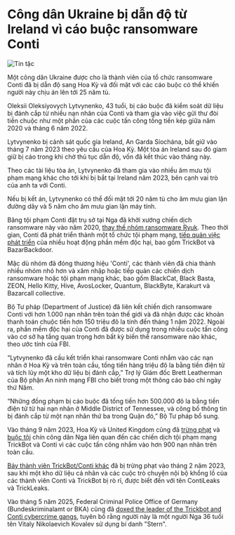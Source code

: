 # Công dân Ukraine bị dẫn độ từ Ireland vì cáo buộc ransomware Conti

![Tin tặc](https://www.bleepstatic.com/content/hl-images/2025/09/09/hacker.jpg)

Một công dân Ukraine được cho là thành viên của tổ chức ransomware Conti đã bị dẫn độ sang Hoa Kỳ và đối mặt với các cáo buộc có thể khiến người này chịu án lên tới 25 năm tù.

Oleksii Oleksiyovych Lytvynenko, 43 tuổi, bị cáo buộc đã kiểm soát dữ liệu bị đánh cắp từ nhiều nạn nhân của Conti và tham gia vào việc gửi thư đòi tiền chuộc như một phần của các cuộc tấn công tống tiền kép giữa năm 2020 và tháng 6 năm 2022.

Lytvynenko bị cảnh sát quốc gia Ireland, An Garda Síochána, bắt giữ vào tháng 7 năm 2023 theo yêu cầu của Hoa Kỳ. Một tòa án Ireland sau đó giam giữ bị cáo trong khi chờ thủ tục dẫn độ, vốn đã kết thúc vào tháng này.

Theo các tài liệu tòa án, Lytvynenko đã tham gia vào nhiều âm mưu tội phạm mạng khác cho tới khi bị bắt tại Ireland năm 2023, bên cạnh vai trò của anh ta với Conti.

Nếu bị kết án, Lytvynenko có thể đối mặt tới 20 năm tù cho âm mưu gian lận đường dây và 5 năm cho âm mưu gian lận máy tính.

Băng tội phạm Conti đặt trụ sở tại Nga đã khởi xướng chiến dịch ransomware này vào năm 2020, [thay thế nhóm ransomware Ryuk](https://www.bleepingcomputer.com/news/security/conti-ransomware-shows-signs-of-being-ryuks-successor/). Theo thời gian, Conti đã phát triển thành một tổ chức tội phạm mạng, [tiếp quản việc phát triển](https://www.bleepingcomputer.com/news/security/conti-ransomware-gang-takes-over-trickbot-malware-operation/) của nhiều hoạt động phần mềm độc hại, bao gồm TrickBot và BazarBackdoor.

Mặc dù nhóm đã đóng thương hiệu 'Conti', các thành viên đã chia thành nhiều nhóm nhỏ hơn và xâm nhập hoặc tiếp quản các chiến dịch ransomware hoặc tội phạm mạng khác, bao gồm BlackCat, Black Basta, ZEON, Hello Kitty, Hive, AvosLocker, Quantum, BlackByte, Karakurt và Bazarcall collective.

Bộ Tư pháp (Department of Justice) đã liên kết chiến dịch ransomware Conti với hơn 1.000 nạn nhân trên toàn thế giới và đã nhận được các khoản thanh toán chuộc tiền hơn 150 triệu đô la tính đến tháng 1 năm 2022. Ngoài ra, phần mềm độc hại của Conti đã được sử dụng trong nhiều cuộc tấn công vào cơ sở hạ tầng quan trọng hơn bất kỳ biến thể ransomware nào khác, theo ước tính của FBI.

“Lytvynenko đã cấu kết triển khai ransomware Conti nhắm vào các nạn nhân ở Hoa Kỳ và trên toàn cầu, tống tiền hàng triệu đô la bằng tiền điện tử và tích lũy một kho dữ liệu bị đánh cắp,” Trợ lý Giám đốc Brett Leatherman của Bộ phận An ninh mạng FBI cho biết trong một thông cáo báo chí ngày thứ Năm.

“Những đồng phạm bị cáo buộc đã tống tiền hơn 500.000 đô la bằng tiền điện tử từ hai nạn nhân ở Middle District of Tennessee, và công bố thông tin bị đánh cắp từ một nạn nhân thứ ba trong Quận đó,” Bộ Tư pháp bổ sung.

Vào tháng 9 năm 2023, Hoa Kỳ và United Kingdom cũng đã [trừng phạt](https://www.bleepingcomputer.com/news/security/us-and-uk-sanction-11-trickbot-and-conti-cybercrime-gang-members/) và [buộc tội](https://www.justice.gov/opa/pr/multiple-foreign-nationals-charged-connection-trickbot-malware-and-conti-ransomware) chín công dân Nga liên quan đến các chiến dịch tội phạm mạng TrickBot và Conti vì các cuộc tấn công nhắm vào hơn 900 nạn nhân trên toàn cầu.

[Bảy thành viên TrickBot/Conti khác](https://www.bleepingcomputer.com/news/security/us-and-uk-sanction-trickbot-and-conti-ransomware-operation-members/) đã bị trừng phạt vào tháng 2 năm 2023, sau khi một kho dữ liệu cá nhân và các cuộc trò chuyện nội bộ khổng lồ của các thành viên Conti và TrickBot bị rò rỉ, được biết đến với tên ContiLeaks và TrickLeaks.

Vào tháng 5 năm 2025, Federal Criminal Police Office of Germany (Bundeskriminalamt or BKA) cũng đã [doxed the leader of the Trickbot and Conti cybercrime gangs](https://www.bleepingcomputer.com/news/security/germany-doxxes-conti-ransomware-and-trickbot-ring-leader/), tuyên bố rằng người này là một người Nga 36 tuổi tên Vitaly Nikolaevich Kovalev sử dụng bí danh "Stern".